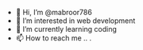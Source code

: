 - 👋 Hi, I’m @mabroor786
- 👀 I’m interested in web development
- 🌱 I’m currently learning coding
- 📫 How to reach me ..
.

<!---
mabroor786/mabroor786 is a ✨ special ✨ repository because its `README.md` (this file) appears on your GitHub profile.
You can click the Preview link to take a look at your changes.
--->
